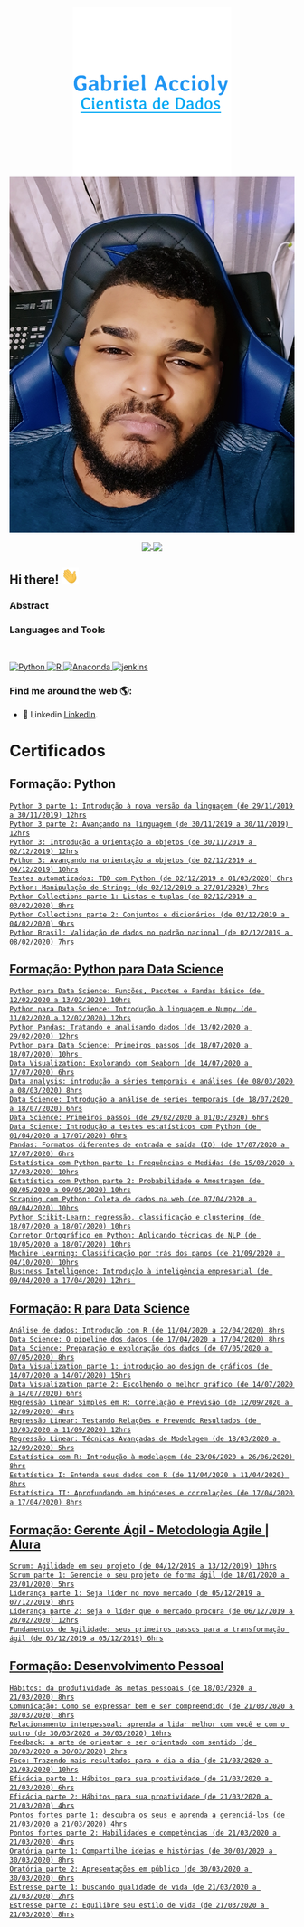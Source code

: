 <p align="center">
  <a href="#">
    <img align="center" width="280" src="signature.png" />
  </a>
  <a href="#">
    <img align="center" width="510" src="20200902_182539_05.jpg" />
  </a>
</p>

<p align="center">
  <a href="https://github.com/oaccioly">
    <img
      align="center"
      src="https://github-readme-stats.vercel.app/api/top-langs/?username=oaccioly&layout=compact"
    />
  </a>
  <a href="https://github.com/oaccioly">
    <img
      align="center"
      height="165"
      src="https://github-readme-stats.vercel.app/api?username=oaccioly&count_private=true&show_icons=true&custom_title=Github%20Status&hide=issues"
    />
  </a>
</p>

## Hi there! <img src="Hi.gif" width="30px"></h2>


### Abstract



### Languages and Tools

<br/>

<p align="left">
  <a href="https://www.python.org/" target="_blank">
    <img
      src="https://devicon.dev/devicon.git/icons/python/python-original.svg"
      alt="Python"
      width="40"
      height="40"
    />
  </a>
  <a href="https://rstudio.com/" target="_blank">
    <img
      src="https://icons.iconarchive.com/icons/papirus-team/papirus-apps/256/rstudio-icon.png"
      alt="R"
      width="40"
      height="40"
    />
  </a>
  <a
    href="https://www.anaconda.com/"
    target="_blank"
  >
    <img
      src="https://www.clipartmax.com/png/full/349-3490136_anaconda-icon-anaconda-python-icon.png"
      alt="Anaconda"
      width="40"
      height="40"
    />
  </a>
  <a href="https://www.mysql.com/" target="_blank">
    <img
      src="https://devicon.dev/devicon.git/icons/mysql/mysql-original.svg"
      alt="jenkins"
      width="40"
      height="40"
    />
  </a>
</p>

### Find me around the web 🌎:

- 💼 Linkedin <a href="https://www.linkedin.com/in/oaccioly/">LinkedIn</a>.

# Certificados


<h2 class="content-item-title" style="border-color: #00c86f;">
                   Formação: Python
  <a href="https://www.python.org/" target="_blank">
            </h2>

    Python 3 parte 1: Introdução à nova versão da linguagem (de 29/11/2019 a 30/11/2019) 12hrs
    Python 3 parte 2: Avançando na linguagem (de 30/11/2019 a 30/11/2019) 12hrs
    Python 3: Introdução a Orientação a objetos (de 30/11/2019 a 02/12/2019) 12hrs
    Python 3: Avançando na orientação a objetos (de 02/12/2019 a 04/12/2019) 10hrs
    Testes automatizados: TDD com Python (de 02/12/2019 a 01/03/2020) 6hrs
    Python: Manipulação de Strings (de 02/12/2019 a 27/01/2020) 7hrs
    Python Collections parte 1: Listas e tuplas (de 02/12/2019 a 03/02/2020) 8hrs
    Python Collections parte 2: Conjuntos e dicionários (de 02/12/2019 a 04/02/2020) 9hrs
    Python Brasil: Validação de dados no padrão nacional (de 02/12/2019 a 08/02/2020) 7hrs
    
<h2 class="content-item-title" style="border-color: #00c86f;">
                   Formação: Python para Data Science
            </h2>
    
    Python para Data Science: Funções, Pacotes e Pandas básico (de 12/02/2020 a 13/02/2020) 10hrs
    Python para Data Science: Introdução à linguagem e Numpy (de 11/02/2020 a 12/02/2020) 12hrs
    Python Pandas: Tratando e analisando dados (de 13/02/2020 a 29/02/2020) 12hrs
    Python para Data Science: Primeiros passos (de 18/07/2020 a 18/07/2020) 10hrs 
    Data Visualization: Explorando com Seaborn (de 14/07/2020 a 17/07/2020) 6hrs
    Data analysis: introdução a séries temporais e análises (de 08/03/2020 a 08/03/2020) 8hrs
    Data Science: Introdução a análise de series temporais (de 18/07/2020 a 18/07/2020) 6hrs
    Data Science: Primeiros passos (de 29/02/2020 a 01/03/2020) 6hrs
    Data Science: Introdução a testes estatísticos com Python (de 01/04/2020 a 17/07/2020) 6hrs
    Pandas: Formatos diferentes de entrada e saída (IO) (de 17/07/2020 a 17/07/2020) 6hrs
    Estatística com Python parte 1: Frequências e Medidas (de 15/03/2020 a 17/03/2020) 10hrs
    Estatística com Python parte 2: Probabilidade e Amostragem (de 08/05/2020 a 09/05/2020) 10hrs
    Scraping com Python: Coleta de dados na web (de 07/04/2020 a 09/04/2020) 10hrs
    Python Scikit-Learn: regressão, classificação e clustering (de 18/07/2020 a 18/07/2020) 10hrs
    Corretor Ortográfico em Python: Aplicando técnicas de NLP (de 10/05/2020 a 18/07/2020) 10hrs
    Machine Learning: Classificação por trás dos panos (de 21/09/2020 a 04/10/2020) 10hrs
    Business Intelligence: Introdução à inteligência empresarial (de 09/04/2020 a 17/04/2020) 12hrs 
    
<h2 class="content-item-title" style="border-color: #00c86f;">
                   Formação: R para Data Science
            </h2>
            
    Análise de dados: Introdução com R (de 11/04/2020 a 22/04/2020) 8hrs
    Data Science: O pipeline dos dados (de 17/04/2020 a 17/04/2020) 8hrs
    Data Science: Preparação e exploração dos dados (de 07/05/2020 a 07/05/2020) 8hrs
    Data Visualization parte 1: introdução ao design de gráficos (de 14/07/2020 a 14/07/2020) 15hrs
    Data Visualization parte 2: Escolhendo o melhor gráfico (de 14/07/2020 a 14/07/2020) 6hrs
    Regressão Linear Simples em R: Correlação e Previsão (de 12/09/2020 a 12/09/2020) 4hrs
    Regressão Linear: Testando Relações e Prevendo Resultados (de 10/03/2020 a 11/09/2020) 12hrs
    Regressão Linear: Técnicas Avançadas de Modelagem (de 18/03/2020 a 12/09/2020) 5hrs
    Estatística com R: Introdução à modelagem (de 23/06/2020 a 26/06/2020) 8hrs
    Estatística I: Entenda seus dados com R (de 11/04/2020 a 11/04/2020) 8hrs
    Estatística II: Aprofundando em hipóteses e correlações (de 17/04/2020 a 17/04/2020) 8hrs
    
    
    
            
    
    
    
    
    
    
<h2 class="content-item-title" style="border-color: #00c86f;">
                   Formação: Gerente Ágil - Metodologia Agile | Alura
            </h2>
            
    
    Scrum: Agilidade em seu projeto (de 04/12/2019 a 13/12/2019) 10hrs
    Scrum parte 1: Gerencie o seu projeto de forma ágil (de 18/01/2020 a 23/01/2020) 5hrs
    Liderança parte 1: Seja líder no novo mercado (de 05/12/2019 a 07/12/2019) 8hrs
    Liderança parte 2: seja o líder que o mercado procura (de 06/12/2019 a 28/02/2020) 12hrs
    Fundamentos de Agilidade: seus primeiros passos para a transformação ágil (de 03/12/2019 a 05/12/2019) 6hrs
<h2 class="content-item-title" style="border-color: #00c86f;">
                   Formação: Desenvolvimento Pessoal
            </h2>
    
    Hábitos: da produtividade às metas pessoais (de 18/03/2020 a 21/03/2020) 8hrs
    Comunicação: Como se expressar bem e ser compreendido (de 21/03/2020 a 30/03/2020) 8hrs
    Relacionamento interpessoal: aprenda a lidar melhor com você e com o outro (de 30/03/2020 a 30/03/2020) 10hrs
    Feedback: a arte de orientar e ser orientado com sentido (de 30/03/2020 a 30/03/2020) 2hrs
    Foco: Trazendo mais resultados para o dia a dia (de 21/03/2020 a 21/03/2020) 10hrs
    Eficácia parte 1: Hábitos para sua proatividade (de 21/03/2020 a 21/03/2020) 6hrs
    Eficácia parte 2: Hábitos para sua proatividade (de 21/03/2020 a 21/03/2020) 4hrs
    Pontos fortes parte 1: descubra os seus e aprenda a gerenciá-los (de 21/03/2020 a 21/03/2020) 4hrs
    Pontos fortes parte 2: Habilidades e competências (de 21/03/2020 a 21/03/2020) 4hrs
    Oratória parte 1: Compartilhe ideias e histórias (de 30/03/2020 a 30/03/2020) 8hrs
    Oratória parte 2: Apresentações em público (de 30/03/2020 a 30/03/2020) 6hrs
    Estresse parte 1: buscando qualidade de vida (de 21/03/2020 a 21/03/2020) 2hrs
    Estresse parte 2: Equilibre seu estilo de vida (de 21/03/2020 a 21/03/2020) 8hrs
